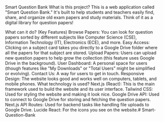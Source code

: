 Smart Question Bank
What is this project?
This is a web application called "Smart Question Bank." It's built to help students and teachers easily find, share, and organize old exam papers and study materials. Think of it as a digital library for question papers!

What can it do? (Key Features)
Browse Papers: You can look for question papers sorted by different subjects like Computer Science (CSE), Information Technology (IT), Electronics (ECE), and more.
Easy Access: Clicking on a subject card takes you directly to a Google Drive folder where all the papers for that subject are stored.
Upload Papers: Users can upload new question papers to help grow the collection (this feature uses Google Drive in the background).
User Dashboard: A personal space for users (though features like "My Downloads" or "Total Users" might be simplified or evolving).
Contact Us: A way for users to get in touch.
Responsive Design: The website looks good and works well on computers, tablets, and mobile phones.
What technology is used?
Next.js (React): This is the main framework used to build the website and its user interface.
Tailwind CSS: Used for styling the website and making it look nice.
Google Drive API: Used to connect to Google Drive for storing and fetching the question papers.
Next.js API Routes: Used for backend tasks like handling file uploads to Google Drive.
Lucide React: For the icons you see on the website.# Smart-Question-Bank
